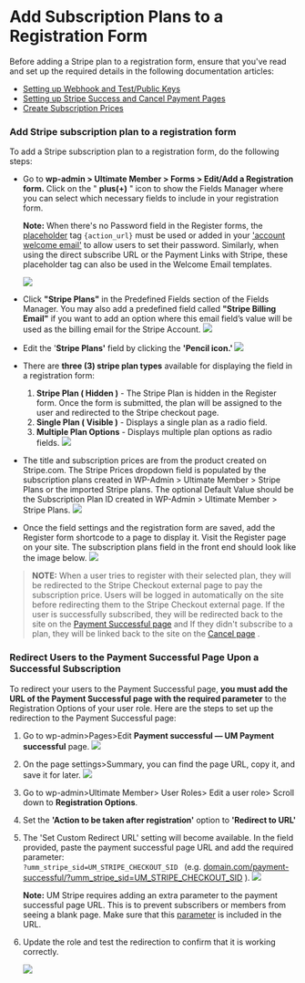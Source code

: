 ---
---
# Add Subscription Plans to a Registration Form
 Before adding a Stripe plan to a registration form, ensure that you've read and set up the required details in the following documentation articles:

- [Setting up Webhook and Test/Public Keys](/docs-v3/um-stripe/article/1607-stripe-setting-up-webhook-and-test-public-keys)
- [Setting up Stripe Success and Cancel Payment Pages](/docs-v3/um-stripe/article/1609-stripe---setting-up-stripe-success-and-cancel-payment-pages)
- [Create Subscription Prices](/docs-v3/um-stripe/article/1617-create-subscription-prices)

### Add Stripe subscription plan to a registration form

 To add a Stripe subscription plan to a registration form, do the following steps:

- Go to <strong>wp-admin &gt; Ultimate Member &gt; Forms &gt; Edit/Add a Registration form.</strong> Click on the " <strong>plus(</strong><strong>+)</strong> " icon to show the Fields Manager where you can select which necessary fields to include in your registration form.   
       
     <strong>Note:</strong> When there's no Password field in the Register forms, the  [placeholder](/docs-v3/um-stripe/article/1340-placeholders-for-email-templates)  tag `{action_url}` must be used or added in your  ['account welcome email'](/docs-v3/um-stripe/article/42-emails-tab#email_templates)  to allow users to set their password. Similarly, when using the direct subscribe URL or the Payment Links with Stripe, these placeholder tag can also be used in the Welcome Email templates.
    
     ![](https://s3.amazonaws.com/helpscout.net/docs/assets/561c96629033600a7a36d662/images/65b6ff4a1280097516451b78/file-KWTfSQHKIb.png)
- Click <strong>"Stripe Plans"</strong> in the Predefined Fields section of the Fields Manager. You may also add a predefined field called <strong>"Stripe Billing Email"</strong> if you want to add an option where this email field’s value will be used as the billing email for the Stripe Account. ![](https://s3.amazonaws.com/helpscout.net/docs/assets/561c96629033600a7a36d662/images/65b700801280097516451b7a/file-VOhzFYuWY0.png)
- Edit the '<strong>Stripe Plans'</strong> field by clicking the <strong>'</strong><strong>Pencil icon.' ![](https://s3.amazonaws.com/helpscout.net/docs/assets/561c96629033600a7a36d662/images/65b7084b270765339befc7a7/file-UHBd5vqD9T.png)</strong>
- There are <strong>three (3) stripe plan types</strong> available for displaying the field in a registration form:
    1. <strong>Stripe Plan ( Hidden )</strong> - The Stripe Plan is hidden in the Register form. Once the form is submitted, the plan will be assigned to the user and redirected to the Stripe checkout page.
    2. <strong>Single Plan ( Visible )</strong> - Displays a single plan as a radio field.
    3. <strong>Multiple Plan Options</strong> - Displays multiple plan options as radio fields. ![](https://s3.amazonaws.com/helpscout.net/docs/assets/561c96629033600a7a36d662/images/647717017360c921d3f9cee3/file-wnYmvg4fRq.png)
- The title and subscription prices are from the product created on Stripe.com. The Stripe Prices dropdown field is populated by the subscription plans created in WP-Admin &gt; Ultimate Member &gt; Stripe Plans or the imported Stripe plans. The optional Default Value should be the Subscription Plan ID created in WP-Admin &gt; Ultimate Member &gt; Stripe Plans. ![](https://s3.amazonaws.com/helpscout.net/docs/assets/561c96629033600a7a36d662/images/65b703ec52a6af5def3c8eba/file-Ovo3PXpCeU.png)
- Once the field settings and the registration form are saved, add the Register form shortcode to a page to display it. Visit the Register page on your site. The subscription plans field in the front end should look like the image below.   ![](https://s3.amazonaws.com/helpscout.net/docs/assets/561c96629033600a7a36d662/images/65b709171280097516451b7c/file-suaJmrwWtA.png)

> <strong>NOTE:</strong> When a user tries to register with their selected plan, they will be redirected to the Stripe Checkout external page to pay the subscription price. Users will be logged in automatically on the site before redirecting them to the Stripe Checkout external page. If the user is successfully subscribed, they will be redirected back to the site on the  [Payment Successful page](/docs-v3/um-stripe/article/1609-stripe-setting-up-stripe-success-and-failed-payment-pages)  and If they didn't subscribe to a plan, they will be linked back to the site on the  [Cancel page](/docs-v3/um-stripe/article/1609-stripe-setting-up-stripe-success-and-failed-payment-pages) .

### Redirect Users to the Payment Successful Page Upon a Successful Subscription

 To redirect your users to the Payment Successful page, <strong>you must add the URL of the Payment Successful page with the required parameter</strong> to the Registration Options of your user role. Here are the steps to set up the redirection to the Payment Successful page:

1. Go to wp-admin&gt;Pages&gt;Edit <strong>Payment successful — UM Payment successful</strong> page.   ![](https://s3.amazonaws.com/helpscout.net/docs/assets/561c96629033600a7a36d662/images/65b959ac7507a5314cbc0b6d/file-n2b3CUt4fN.png)
2. On the page settings&gt;Summary, you can find the page URL, copy it, and save it for later.   ![](https://s3.amazonaws.com/helpscout.net/docs/assets/561c96629033600a7a36d662/images/65b95b408e1d144482a9fba8/file-WDGkAu4dcR.png)
3. Go to wp-admin&gt;Ultimate Member&gt; User Roles&gt; Edit a user role&gt; Scroll down to <strong>Registration Options</strong>.
4. Set the <strong>'Action to be taken after registration'</strong> option to <strong>'Redirect to URL'</strong>
5. The 'Set Custom Redirect URL' setting will become available. In the field provided, paste the payment successful page URL and add the required parameter:  
     `?umm_stripe_sid=UM_STRIPE_CHECKOUT_SID ` (e.g.  [domain.com/payment-successful/?umm\_stripe\_sid=UM\_STRIPE\_CHECKOUT\_SID](http://domain.com/payment-successful/?umm_stripe_sid={CHECKOUT_SESSION_ID}) ).   ![](https://s3.amazonaws.com/helpscout.net/docs/assets/561c96629033600a7a36d662/images/65bbba577507a5314cbc0db5/file-k2TZ7ixPkf.png)
    
     <strong>Note:</strong> UM Stripe requires adding an extra parameter to the payment successful page URL. This is to prevent subscribers or members from seeing a blank page. Make sure that this  [parameter](/docs-v3/um-stripe/article/1899-stripe-placeholders-attribute)  is included in the URL.
6. Update the role and test the redirection to confirm that it is working correctly.
    
      ![](https://s3.amazonaws.com/helpscout.net/docs/assets/561c96629033600a7a36d662/images/65b95f1b7507a5314cbc0b75/file-l0AG2W5A4S.png)